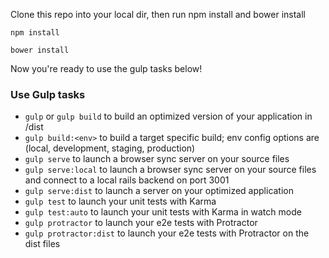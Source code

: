 Clone this repo into your local dir, then run npm install and bower install
```
npm install
```
```
bower install
```

Now you're ready to use the gulp tasks below!

### Use Gulp tasks

* `gulp` or `gulp build` to build an optimized version of your application in /dist
* `gulp build:<env>` to build a target specific build; env config options are (local, development, staging, production)
* `gulp serve` to launch a browser sync server on your source files
* `gulp serve:local` to launch a browser sync server on your source files and connect to a local rails backend on port 3001
* `gulp serve:dist` to launch a server on your optimized application
* `gulp test` to launch your unit tests with Karma
* `gulp test:auto` to launch your unit tests with Karma in watch mode
* `gulp protractor` to launch your e2e tests with Protractor
* `gulp protractor:dist` to launch your e2e tests with Protractor on the dist files
